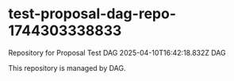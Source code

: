 # test-proposal-dag-repo-1744303338833

Repository for Proposal Test DAG 2025-04-10T16:42:18.832Z DAG

This repository is managed by DAG.